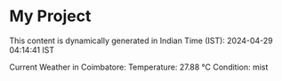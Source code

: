 # My Project

This content is dynamically generated in Indian Time (IST): 2024-04-29 04:14:41 IST


Current Weather in Coimbatore:
Temperature: 27.88 °C
Condition: mist
